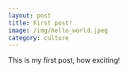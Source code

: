 ```yaml
---
layout: post
title: First post!
image: /img/hello_world.jpeg
category: culture
---
```


This is my first post, how exciting!
